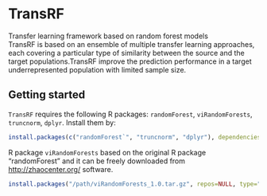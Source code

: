 # TransRF
Transfer learning framework based on random forest models <br>
TransRF is based on an ensemble of multiple transfer learning approaches, each covering a particular type of similarity between the source and the target populations.TransRF improve the prediction performance in a target underrepresented population with limited sample size.

## Getting started

`TransRF` requires the following R packages: `randomForest`, `viRandomForests`, `truncnorm`, `dplyr`. Install them by: 

```r
install.packages(c("randomForest`", "truncnorm", "dplyr"), dependencies=TRUE)
```

R package `viRandomForests` based on the original R package “randomForest” and it can be freely downloaded from http://zhaocenter.org/ software.

```r
install.packages("/path/viRandomForests_1.0.tar.gz", repos=NULL, type="source")
```

